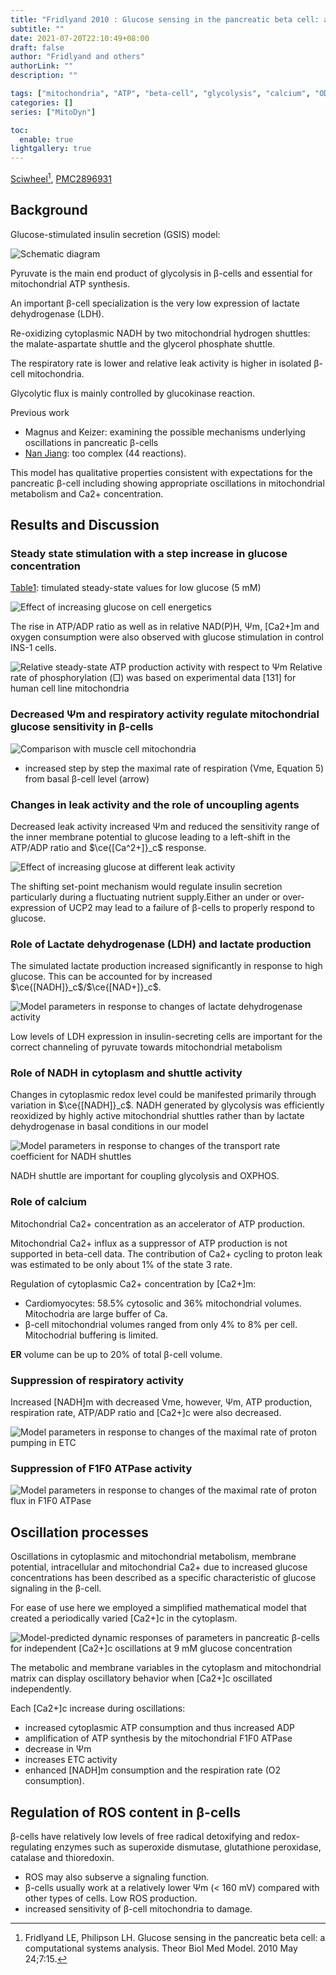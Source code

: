 ```yaml
---
title: "Fridlyand 2010 : Glucose sensing in the pancreatic beta cell: a computational systems analysis"
subtitle: ""
date: 2021-07-20T22:10:49+08:00
draft: false
author: "Fridlyand and others"
authorLink: ""
description: ""

tags: ["mitochondria", "ATP", "beta-cell", "glycolysis", "calcium", "ODE"]
categories: []
series: ["MitoDyn"]

toc:
  enable: true
lightgallery: true
---
```


[Sciwheel](https://sciwheel.com/work/#/items/7974655)[^Fridlyand2010],  [PMC2896931](https://www.ncbi.nlm.nih.gov/pmc/articles/PMC2896931/)

[^Fridlyand2010]: Fridlyand LE, Philipson LH. Glucose sensing in the pancreatic beta cell: a computational systems analysis. Theor Biol Med Model. 2010 May 24;7:15.

<!--more-->

## Background

Glucose-stimulated insulin secretion (GSIS) model:

![](https://www.ncbi.nlm.nih.gov/pmc/articles/PMC2896931/bin/1742-4682-7-15-1.jpg "Schematic diagram")

Pyruvate is the main end product of glycolysis in β-cells and essential for mitochondrial ATP synthesis.

An important β-cell specialization is the very low expression of lactate dehydrogenase (LDH).

Re-oxidizing cytoplasmic NADH by two mitochondrial hydrogen shuttles: the malate-aspartate shuttle and the glycerol phosphate shuttle.

The respiratory rate is lower and relative leak activity is higher in isolated β-cell mitochondria.

Glycolytic flux is mainly controlled by glucokinase reaction.

Previous work
- Magnus and Keizer: examining the possible mechanisms underlying oscillations in pancreatic β-cells
- [Nan Jiang](https://www.ncbi.nlm.nih.gov/pmc/articles/instance/1998884/bin/335_2007_9011_Fig1_HTML.jpg): too complex (44 reactions).


This model has qualitative properties consistent with expectations for the pancreatic β-cell including showing appropriate oscillations in mitochondrial metabolism and Ca2+ concentration.

## Results and Discussion

### Steady state stimulation with a step increase in glucose concentration

[Table1](https://www.ncbi.nlm.nih.gov/pmc/articles/PMC2896931/table/T1/): timulated steady-state values for low glucose (5 mM)

![](https://www.ncbi.nlm.nih.gov/pmc/articles/PMC2896931/bin/1742-4682-7-15-2.jpg "Effect of increasing glucose on cell energetics")

The rise in ATP/ADP ratio as well as in relative NAD(P)H, Ψm, [Ca2+]m and oxygen consumption were also observed with glucose stimulation in control INS-1 cells.

![](https://www.ncbi.nlm.nih.gov/pmc/articles/PMC2896931/bin/1742-4682-7-15-12.jpg "Relative steady-state ATP production activity with respect to Ψm")
Relative rate of phosphorylation (□) was based on experimental data [131] for human cell line mitochondria

### Decreased Ψm and respiratory activity regulate mitochondrial glucose sensitivity in β-cells

![](https://www.ncbi.nlm.nih.gov/pmc/articles/PMC2896931/bin/1742-4682-7-15-3.jpg "Comparison with muscle cell mitochondria")
- increased step by step the maximal rate of respiration (Vme, Equation 5) from basal β-cell level (arrow)

### Changes in leak activity and the role of uncoupling agents

Decreased leak activity increased Ψm and reduced the sensitivity range of the inner membrane potential to glucose leading to a left-shift in the ATP/ADP ratio and $\ce{[Ca^2+]}_c$ response.

![](https://www.ncbi.nlm.nih.gov/pmc/articles/PMC2896931/bin/1742-4682-7-15-4.jpg "Effect of increasing glucose at different leak activity")

The shifting set-point mechanism would regulate insulin secretion particularly during a fluctuating nutrient supply.Either an under or over-expression of UCP2 may lead to a failure of β-cells to properly respond to glucose.

### Role of Lactate dehydrogenase (LDH) and lactate production

The simulated lactate production increased significantly in response to high glucose. This can be accounted for by increased $\ce{[NADH]}_c$/$\ce{[NAD+]}_c$.

![](https://www.ncbi.nlm.nih.gov/pmc/articles/PMC2896931/bin/1742-4682-7-15-5.jpg "Model parameters in response to changes of lactate dehydrogenase activity")

Low levels of LDH expression in insulin-secreting cells are important for the correct channeling of pyruvate towards mitochondrial metabolism

### Role of NADH in cytoplasm and shuttle activity

Changes in cytoplasmic redox level could be manifested primarily through variation in $\ce{[NADH]}_c$. NADH generated by glycolysis was efficiently reoxidized by highly active mitochondrial shuttles rather than by lactate dehydrogenase in basal conditions in our model

![](https://www.ncbi.nlm.nih.gov/pmc/articles/PMC2896931/bin/1742-4682-7-15-6.jpg "Model parameters in response to changes of the transport rate coefficient for NADH shuttles")

NADH shuttle are important for coupling glycolysis and OXPHOS.

### Role of calcium

Mitochondrial Ca2+ concentration as an accelerator of ATP production.

Mitochondrial Ca2+ influx as a suppressor of ATP production is not supported in beta-cell data. The contribution of Ca2+ cycling to proton leak was estimated to be only about 1% of the state 3 rate.

Regulation of cytoplasmic Ca2+ concentration by [Ca2+]m:
- Cardiomyocytes: 58.5% cytosolic and 36% mitochondrial volumes. Mitochodria are large buffer of Ca.
- β-cell mitochondrial volumes ranged from only 4% to 8% per cell. Mitochodrial buffering is limited.


**ER** volume can be up to 20% of total β-cell volume.

### Suppression of respiratory activity

Increased [NADH]m with decreased Vme, however, Ψm, ATP production, respiration rate, ATP/ADP ratio and [Ca2+]c were also decreased.

![](https://www.ncbi.nlm.nih.gov/pmc/articles/PMC2896931/bin/1742-4682-7-15-8.jpg "Model parameters in response to changes of the maximal rate of proton pumping in ETC")

### Suppression of F1F0 ATPase activity


![](https://www.ncbi.nlm.nih.gov/pmc/articles/PMC2896931/bin/1742-4682-7-15-9.jpg "Model parameters in response to changes of the maximal rate of proton flux in F1F0 ATPase")

## Oscillation processes

Oscillations in cytoplasmic and mitochondrial metabolism, membrane potential, intracellular and mitochondrial Ca2+ due to increased glucose concentrations has been described as a specific characteristic of glucose signaling in the β-cell.

For ease of use here we employed a simplified mathematical model that created a periodically varied [Ca2+]c in the cytoplasm.

![](https://www.ncbi.nlm.nih.gov/pmc/articles/PMC2896931/bin/1742-4682-7-15-11.jpg "Model-predicted dynamic responses of parameters in pancreatic β-cells for independent [Ca2+]c oscillations at 9 mM glucose concentration")

The metabolic and membrane variables in the cytoplasm and mitochondrial matrix can display oscillatory behavior when [Ca2+]c oscillated independently.

Each [Ca2+]c increase during oscillations:
- increased cytoplasmic ATP consumption and thus increased ADP
- amplification of ATP synthesis by the mitochondrial F1F0 ATPase
- decrease in Ψm
- increases ETC activity
- enhanced [NADH]m consumption and the respiration rate (O2 consumption).

## Regulation of ROS content in β-cells

β-cells have relatively low levels of free radical detoxifying and redox-regulating enzymes such as superoxide dismutase, glutathione peroxidase, catalase and thioredoxin.

- ROS may also subserve a signaling function.
- β-cells usually work at a relatively lower Ψm (< 160 mV) compared with other types of cells. Low ROS production.
- increased sensitivity of β-cell mitochondria to damage.

